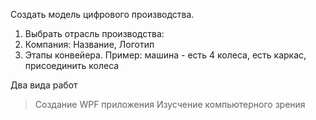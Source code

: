 Создать модель цифрового производства.

1. Выбрать отрасль производства:  
2. Компания: Название, Логотип
3. Этапы конвейера. Пример: машина - есть 4 колеса, есть каркас, присоединить колеса

Два вида работ

> Создание WPF приложения
> Изусчение компьютерного зрения
